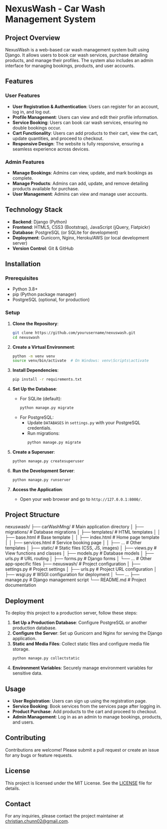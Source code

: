 # NexusWash - Car Wash Management System

## Project Overview

NexusWash is a web-based car wash management system built using Django. It allows users to book car wash services, purchase detailing products, and manage their profiles. The system also includes an admin interface for managing bookings, products, and user accounts.

## Features

### User Features
- **User Registration & Authentication**: Users can register for an account, log in, and log out.
- **Profile Management**: Users can view and edit their profile information.
- **Service Booking**: Users can book car wash services, ensuring no double bookings occur.
- **Cart Functionality**: Users can add products to their cart, view the cart, update quantities, and proceed to checkout.
- **Responsive Design**: The website is fully responsive, ensuring a seamless experience across devices.

### Admin Features
- **Manage Bookings**: Admins can view, update, and mark bookings as complete.
- **Manage Products**: Admins can add, update, and remove detailing products available for purchase.
- **User Management**: Admins can view and manage user accounts.

## Technology Stack

- **Backend**: Django (Python)
- **Frontend**: HTML5, CSS3 (Bootstrap), JavaScript (jQuery, Flatpickr)
- **Database**: PostgreSQL (or SQLite for development)
- **Deployment**: Gunicorn, Nginx, Heroku/AWS (or local development server)
- **Version Control**: Git & GitHub

## Installation

### Prerequisites

- Python 3.8+
- pip (Python package manager)
- PostgreSQL (optional, for production)

### Setup

1. **Clone the Repository**:
    ```bash
    git clone https://github.com/yourusername/nexuswash.git
    cd nexuswash
    ```

2. **Create a Virtual Environment**:
    ```bash
    python -m venv venv
    source venv/bin/activate  # On Windows: venv\Scripts\activate
    ```

3. **Install Dependencies**:
    ```bash
    pip install -r requirements.txt
    ```

4. **Set Up the Database**:
    - For SQLite (default):
        ```bash
        python manage.py migrate
        ```
    - For PostgreSQL:
        - Update `DATABASES` in `settings.py` with your PostgreSQL credentials.
        - Run migrations:
            ```bash
            python manage.py migrate
            ```

5. **Create a Superuser**:
    ```bash
    python manage.py createsuperuser
    ```

6. **Run the Development Server**:
    ```bash
    python manage.py runserver
    ```

7. **Access the Application**:
    - Open your web browser and go to `http://127.0.0.1:8000/`.

## Project Structure
nexuswash/
├── carWashMng/ # Main application directory
│ ├── migrations/ # Database migrations
│ ├── templates/ # HTML templates
│ │ ├── base.html # Base template
│ │ ├── index.html # Home page template
│ │ ├── services.html # Service booking page
│ │ ├── ... # Other templates
│ ├── static/ # Static files (CSS, JS, images)
│ ├── views.py # View functions and classes
│ ├── models.py # Database models
│ ├── urls.py # URL routing
│ ├── forms.py # Django forms
│ └── ... # Other app-specific files
├── nexuswash/ # Project configuration
│ ├── settings.py # Project settings
│ ├── urls.py # Project URL configuration
│ ├── wsgi.py # WSGI configuration for deployment
│ └── ...
├── manage.py # Django management script
└── README.md # Project documentation


## Deployment

To deploy this project to a production server, follow these steps:

1. **Set Up a Production Database**: Configure PostgreSQL or another production database.
2. **Configure the Server**: Set up Gunicorn and Nginx for serving the Django application.
3. **Static and Media Files**: Collect static files and configure media file storage.
    ```bash
    python manage.py collectstatic
    ```
4. **Environment Variables**: Securely manage environment variables for sensitive data.

## Usage

- **User Registration**: Users can sign up using the registration page.
- **Service Booking**: Book services from the services page after logging in.
- **Product Purchase**: Add products to the cart and proceed to checkout.
- **Admin Management**: Log in as an admin to manage bookings, products, and users.

## Contributing

Contributions are welcome! Please submit a pull request or create an issue for any bugs or feature requests.

## License

This project is licensed under the MIT License. See the [LICENSE](LICENSE) file for details.

## Contact

For any inquiries, please contact the project maintainer at christian.chunn02@gmail.com.


